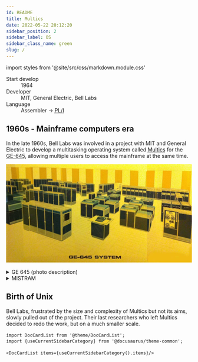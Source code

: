```yaml
---
id: README
title: Multics
date: 2022-05-22 20:12:20
sidebar_position: 2
sidebar_label: OS
sidebar_class_name: green
slug: /
---
```


import styles from '@site/src/css/markdown.module.css'

<div className={styles.colorRed}>

<dl>
  <dt>Start develop</dt><dd>1964</dd>
  <dt>Developer</dt><dd>MIT, General Electric, Bell Labs</dd>
  <dt>Language</dt><dd>Assembler -> <abbr title="Programming Language One">PL/I</abbr></dd>
</dl>

</div>

## 1960s - Mainframe computers era

In the late 1960s, Bell Labs was involved in a project with MIT and General Electric to develop a multitasking operating system called <abbr title="Multiplexed Information and Computing Service">Multics</abbr> for the <abbr title="General Electric 645 mainframe computer">GE-645</abbr>, allowing multiple users to access the mainframe at the same time.

![GE 645 Mainframe Computer](ge645-big.jpg)

<details>
  <summary>GE 645 (photo description)
  </summary>
<a href='https://multicians.org/645artist.html' class='external'>GE 645</a>

The operator console is front and center, with a <abbr title="IBM mechanism for typewriters and computer terminals. The character set was on a plastic 'golf ball' that struck the paper through a typewriter ribbon. This mechanism was used in the IBM 1050 and 2741 terminals, in various third-party terminals, and in the console typewriter of the 6180. There were three grades of this mechanism OEM'd by IBM, light, medium, and heavy duty; the 6180 console had a heavy duty model.">Selectric</abbr> mechanism and a little panel to the right that has the speedometer and the boot button. Front left is a <abbr title="Computer system that Multics first ran on, produced by General Electric. Derived from the GE-635, a 36-bit word machine with accumulator, quotient register, and 8 index registers like the 7094. Basic execution speed was about 435 KIPS.">GE-645</abbr> CPU. Another CPU is near the back of the room by the door. To the left of the rear CPU are two x-shaped configurations of cabinets: these are <abbr title="Generalized I/O Controller. This box did all the I/O for the 645. Some programmers pronounced this by spelling it out, but the field engineers tended to say 'gee-yock.'">GIOCs</abbr>. I guess those are memory boxes to the left of the GIOCs. The three-bay cabinets behind the front CPU, on the left side, may be <abbr title="The 'Firehose drum.' A large, fixed-head (head per track, hence indistinguishable from a drum), disk used on 645 Multics first as simply the highest-speed secondary storage device, then as a storage device targeted for user temporary segments such as stacks, and finally as the first paging device. See page multilevel.">Librafile</abbr> ('firehose') drums, with drum controllers behind them. The MIT configuration had two PRT202 printers (not four), two card readers, two punches. I have no idea what the device is on the extreme right front, that appears to have three tape reels. I also do not see the <abbr title="The initial 645 configuration shipped to MIT included an RCA RACE unit in GE skins. This was a datacell-like device, about 15 feet long, containing bins, each bin filled with magnetic strips about one foot wide by two feet long. In operation, the device transported a particular bin to the reading station, selected a strip using notches at the top of the strip, picked the strip out of the bin and wrapped it around a drum, and treated it as a sort of magnetic drum storage.">RACE</abbr> file which was installed in the Tech Square machine room for a while but never used. See the <abbr title="sites: MIT and BTL Hardware (1967)">detailed configuration memo</abbr> from 1967.

</details>

<details>

<summary>MISTRAM</summary>

The GE-600 line of computers was developed by a team led by [John Couleur](https://en.wikipedia.org/wiki/John_Couleur 'During the Korean War, he served as a lieutenant in the United States Air Force. Couleur joined the General Electric Company. In 1953, at GE's Heavy Military Electronics Department (HMED) in Syracuse, New York, he served as lead architect on the development of the MISTRAM tracking system for the Atlas Missile.') out of work they had done for the military [MISTRAM](https://en.wikipedia.org/wiki/MISTRAM 'MISTRAM (MISsile TRAjectory Measurement) was a high-resolution tracking system used by the United States Air Force (and later NASA) to provide highly detailed trajectory analysis of rocket launches. ') project in 1959. MISTRAM was a [radar](https://en.wikipedia.org/wiki/Radar 'Radar (Radio Detection And Ranging) is a detection system that uses radio waves to determine the distance (ranging), angle, and radial velocity of objects relative to the site. It can be used to detect aircraft, ships, spacecraft, guided missiles, motor vehicles, weather formations, and terrain. ') tracking system that was used on a number of projects, including [Project Apollo](https://en.wikipedia.org/wiki/Project_Apollo 'The Apollo program, also known as Project Apollo, was the third United States human spaceflight program carried out by the National Aeronautics and Space Administration (NASA), which succeeded in preparing and landing the first humans on the Moon from 1968 to 1972.').

</details>

## Birth of Unix

Bell Labs, frustrated by the size and complexity of Multics but not its aims, slowly pulled out of the project. Their last researchers who left Multics decided to redo the work, but on a much smaller scale.

```mdx-code-block
import DocCardList from '@theme/DocCardList';
import {useCurrentSidebarCategory} from '@docusaurus/theme-common';

<DocCardList items={useCurrentSidebarCategory().items}/>
```
